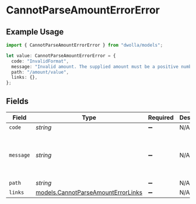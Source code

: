# CannotParseAmountErrorError

## Example Usage

```typescript
import { CannotParseAmountErrorError } from "dwolla/models";

let value: CannotParseAmountErrorError = {
  code: "InvalidFormat",
  message: "Invalid amount. The supplied amount must be a positive number.",
  path: "/amount/value",
  links: {},
};
```

## Fields

| Field                                                                          | Type                                                                           | Required                                                                       | Description                                                                    | Example                                                                        |
| ------------------------------------------------------------------------------ | ------------------------------------------------------------------------------ | ------------------------------------------------------------------------------ | ------------------------------------------------------------------------------ | ------------------------------------------------------------------------------ |
| `code`                                                                         | *string*                                                                       | :heavy_minus_sign:                                                             | N/A                                                                            | InvalidFormat                                                                  |
| `message`                                                                      | *string*                                                                       | :heavy_minus_sign:                                                             | N/A                                                                            | Invalid amount. The supplied amount must be a positive number.                 |
| `path`                                                                         | *string*                                                                       | :heavy_minus_sign:                                                             | N/A                                                                            | /amount/value                                                                  |
| `links`                                                                        | [models.CannotParseAmountErrorLinks](../models/cannotparseamounterrorlinks.md) | :heavy_minus_sign:                                                             | N/A                                                                            | {}                                                                             |